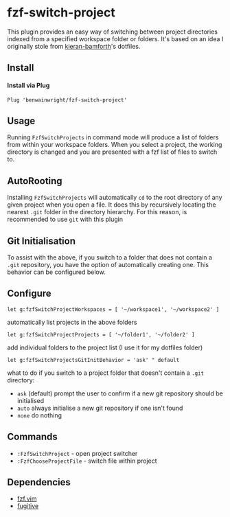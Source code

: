 # fzf-switch-project

This plugin provides an easy way of switching between project directories
indexed from a specified workspace folder or folders. It's based on an idea I
originally stole from [kieran-bamforth](https://github.com/kieran-bamforth)'s
dotfiles.

## Install

#### Install via Plug

```vim
Plug 'benwainwright/fzf-switch-project'
```

## Usage

Running `FzfSwitchProjects` in command mode will produce a list of folders from
within your workspace folders. When you select a project, the working directory
is changed and you are presented with a fzf list of files to switch to.

## AutoRooting

Installing `FzfSwitchProjects` will automatically `cd` to the root directory of
any given project when you open a file. It does this by recursively locating the
nearest `.git` folder in the directory hierarchy. For this reason, is
recommended to use `git` with this plugin

## Git Initialisation

To assist with the above, if you switch to a folder that does not contain a
`.git` repository, you have the option of automatically creating one. This
behavior can be configured below.

## Configure

```vim
let g:fzfSwitchProjectWorkspaces = [ '~/workspace1', '~/workspace2' ]
```

automatically list projects in the above folders

```vim
let g:fzfSwitchProjectProjects = [ '~/folder1', '~/folder2' ]
```

add individual folders to the project list (I use it for my
dotfiles folder)

```vim
let g:fzfSwitchProjectsGitInitBehavior = 'ask' " default
```

what to do if you switch to a project folder that doesn't contain a `.git`
directory:

- `ask` (default) prompt the user to confirm if a new git repository should be
  initialised
- `auto` always initialise a new git repository if one isn't found
- `none` do nothing

## Commands

- `:FzfSwitchProject` - open project switcher
- `:FzfChooseProjectFile` - switch file within project

## Dependencies

- [fzf.vim](https://github.com/junegunn/fzf.vim)
- [fugitive](https://github.com/tpope/vim-fugitive)
